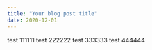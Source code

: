 ```yaml
---
title: "Your blog post title"
date: 2020-12-01
---
```

test 111111
test 222222
test 333333
test 444444
